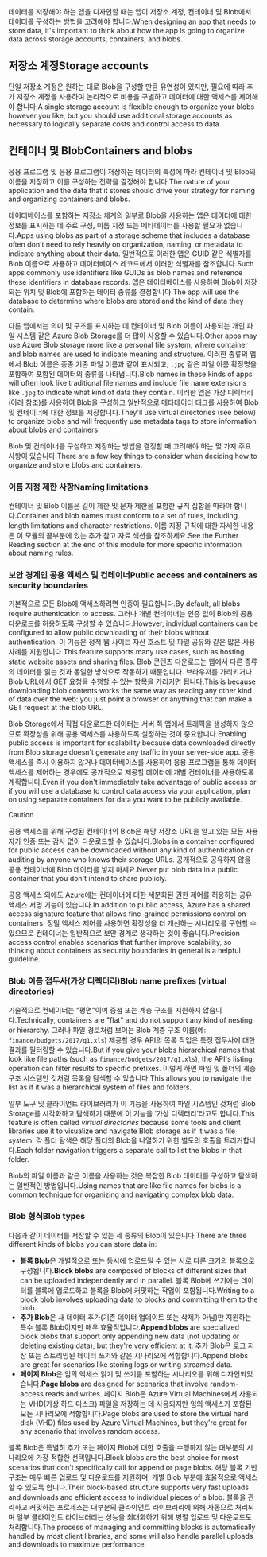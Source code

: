 <span data-ttu-id="886a7-101">데이터를 저장해야 하는 앱을 디자인할 때는 앱이 저장소 계정, 컨테이너 및 Blob에서 데이터를 구성하는 방법을 고려해야 합니다.</span><span class="sxs-lookup"><span data-stu-id="886a7-101">When designing an app that needs to store data, it's important to think about how the app is going to organize data across storage accounts, containers, and blobs.</span></span>

## <a name="storage-accounts"></a><span data-ttu-id="886a7-102">저장소 계정</span><span class="sxs-lookup"><span data-stu-id="886a7-102">Storage accounts</span></span>

<span data-ttu-id="886a7-103">단일 저장소 계정은 원하는 대로 Blob을 구성할 만큼 유연성이 있지만, 필요에 따라 추가 저장소 계정을 사용하여 논리적으로 비용을 구별하고 데이터에 대한 액세스를 제어해야 합니다.</span><span class="sxs-lookup"><span data-stu-id="886a7-103">A single storage account is flexible enough to organize your blobs however you like, but you should use additional storage accounts as necessary to logically separate costs and control access to data.</span></span>

## <a name="containers-and-blobs"></a><span data-ttu-id="886a7-104">컨테이너 및 Blob</span><span class="sxs-lookup"><span data-stu-id="886a7-104">Containers and blobs</span></span>

<span data-ttu-id="886a7-105">응용 프로그램 및 응용 프로그램이 저장하는 데이터의 특성에 따라 컨테이너 및 Blob의 이름을 지정하고 이를 구성하는 전략을 결정해야 합니다.</span><span class="sxs-lookup"><span data-stu-id="886a7-105">The nature of your application and the data that it stores should drive your strategy for naming and organizing containers and blobs.</span></span>

<span data-ttu-id="886a7-106">데이터베이스를 포함하는 저장소 체계의 일부로 Blob을 사용하는 앱은 데이터에 대한 정보를 표시하는 데 주로 구성, 이름 지정 또는 메타데이터를 사용할 필요가 없습니다.</span><span class="sxs-lookup"><span data-stu-id="886a7-106">Apps using blobs as part of a storage scheme that includes a database often don't need to rely heavily on organization, naming, or metadata to indicate anything about their data.</span></span> <span data-ttu-id="886a7-107">일반적으로 이러한 앱은 GUID 같은 식별자를 Blob 이름으로 사용하고 데이터베이스 레코드에서 이러한 식별자를 참조합니다.</span><span class="sxs-lookup"><span data-stu-id="886a7-107">Such apps commonly use identifiers like GUIDs as blob names and reference these identifiers in database records.</span></span> <span data-ttu-id="886a7-108">앱은 데이터베이스를 사용하여 Blob이 저장되는 위치 및 Blob에 포함하는 데이터 종류를 결정합니다.</span><span class="sxs-lookup"><span data-stu-id="886a7-108">The app will use the database to determine where blobs are stored and the kind of data they contain.</span></span>

<span data-ttu-id="886a7-109">다른 앱에서는 의미 및 구조를 표시하는 데 컨테이너 및 Blob 이름이 사용되는 개인 파일 시스템 같은 Azure Blob Storage를 더 많이 사용할 수 있습니다.</span><span class="sxs-lookup"><span data-stu-id="886a7-109">Other apps may use Azure Blob storage more like a personal file system, where container and blob names are used to indicate meaning and structure.</span></span> <span data-ttu-id="886a7-110">이러한 종류의 앱에서 Blob 이름은 종종 기존 파일 이름과 같이 표시되고, `.jpg` 같은 파일 이름 확장명을 포함하여 포함된 데이터의 종류를 나타냅니다.</span><span class="sxs-lookup"><span data-stu-id="886a7-110">Blob names in these kinds of apps will often look like traditional file names and include file name extensions like `.jpg` to indicate what kind of data they contain.</span></span> <span data-ttu-id="886a7-111">이러한 앱은 가상 디렉터리(아래 참조)를 사용하여 Blob을 구성하고 일반적으로 메타데이터 태그를 사용하여 Blob 및 컨테이너에 대한 정보를 저장합니다.</span><span class="sxs-lookup"><span data-stu-id="886a7-111">They'll use virtual directories (see below) to organize blobs and will frequently use metadata tags to store information about blobs and containers.</span></span>

<span data-ttu-id="886a7-112">Blob 및 컨테이너를 구성하고 저장하는 방법을 결정할 때 고려해야 하는 몇 가지 주요 사항이 있습니다.</span><span class="sxs-lookup"><span data-stu-id="886a7-112">There are a few key things to consider when deciding how to organize and store blobs and containers.</span></span>

### <a name="naming-limitations"></a><span data-ttu-id="886a7-113">이름 지정 제한 사항</span><span class="sxs-lookup"><span data-stu-id="886a7-113">Naming limitations</span></span>

<span data-ttu-id="886a7-114">컨테이너 및 Blob 이름은 길이 제한 및 문자 제한을 포함한 규칙 집합을 따라야 합니다.</span><span class="sxs-lookup"><span data-stu-id="886a7-114">Container and blob names must conform to a set of rules, including length limitations and character restrictions.</span></span> <span data-ttu-id="886a7-115">이름 지정 규칙에 대한 자세한 내용은 이 모듈의 끝부분에 있는 추가 참고 자료 섹션을 참조하세요.</span><span class="sxs-lookup"><span data-stu-id="886a7-115">See the Further Reading section at the end of this module for more specific information about naming rules.</span></span>

### <a name="public-access-and-containers-as-security-boundaries"></a><span data-ttu-id="886a7-116">보안 경계인 공용 액세스 및 컨테이너</span><span class="sxs-lookup"><span data-stu-id="886a7-116">Public access and containers as security boundaries</span></span>

<span data-ttu-id="886a7-117">기본적으로 모든 Blob에 액세스하려면 인증이 필요합니다.</span><span class="sxs-lookup"><span data-stu-id="886a7-117">By default, all blobs require authentication to access.</span></span> <span data-ttu-id="886a7-118">그러나 개별 컨테이너는 인증 없이 Blob의 공용 다운로드를 허용하도록 구성할 수 있습니다.</span><span class="sxs-lookup"><span data-stu-id="886a7-118">However, individual containers can be configured to allow public downloading of their blobs without authentication.</span></span> <span data-ttu-id="886a7-119">이 기능은 정적 웹 사이트 자산 호스트 및 파일 공유와 같은 많은 사용 사례를 지원합니다.</span><span class="sxs-lookup"><span data-stu-id="886a7-119">This feature supports many use cases, such as hosting static website assets and sharing files.</span></span> <span data-ttu-id="886a7-120">Blob 콘텐츠 다운로드는 웹에서 다른 종류의 데이터를 읽는 것과 동일한 방식으로 작동하기 때문입니다. 브라우저를 가리키거나 Blob URL에서 GET 요청을 수행할 수 있는 항목을 가리키면 됩니다.</span><span class="sxs-lookup"><span data-stu-id="886a7-120">This is because downloading blob contents works the same way as reading any other kind of data over the web: you just point a browser or anything that can make a GET request at the blob URL.</span></span>

<span data-ttu-id="886a7-121">Blob Storage에서 직접 다운로드한 데이터는 서버 쪽 앱에서 트래픽을 생성하지 않으므로 확장성을 위해 공용 액세스를 사용하도록 설정하는 것이 중요합니다.</span><span class="sxs-lookup"><span data-stu-id="886a7-121">Enabling public access is important for scalability because data downloaded directly from Blob storage doesn't generate any traffic in your server-side app.</span></span> <span data-ttu-id="886a7-122">공용 액세스를 즉시 이용하지 않거나 데이터베이스를 사용하여 응용 프로그램을 통해 데이터 액세스를 제어하는 경우에도 공개적으로 제공할 데이터에 개별 컨테이너를 사용하도록 계획합니다.</span><span class="sxs-lookup"><span data-stu-id="886a7-122">Even if you don't immediately take advantage of public access or if you will use a database to control data access via your application, plan on using separate containers for data you want to be publicly available.</span></span>

> [!CAUTION]
> <span data-ttu-id="886a7-123">공용 액세스를 위해 구성된 컨테이너의 Blob은 해당 저장소 URL을 알고 있는 모든 사용자가 인증 또는 감사 없이 다운로드할 수 있습니다.</span><span class="sxs-lookup"><span data-stu-id="886a7-123">Blobs in a container configured for public access can be downloaded without any kind of authentication or auditing by anyone who knows their storage URLs.</span></span> <span data-ttu-id="886a7-124">공개적으로 공유하지 않을 공용 컨테이너에 Blob 데이터를 넣지 마세요.</span><span class="sxs-lookup"><span data-stu-id="886a7-124">Never put blob data in a public container that you don't intend to share publicly.</span></span>

<span data-ttu-id="886a7-125">공용 액세스 외에도 Azure에는 컨테이너에 대한 세분화된 권한 제어를 허용하는 공유 액세스 서명 기능이 있습니다.</span><span class="sxs-lookup"><span data-stu-id="886a7-125">In addition to public access, Azure has a shared access signature feature that allows fine-grained permissions control on containers.</span></span> <span data-ttu-id="886a7-126">정밀 액세스 제어를 사용하면 확장성을 더 개선하는 시나리오를 구현할 수 있으므로 컨테이너는 일반적으로 보안 경계로 생각하는 것이 좋습니다.</span><span class="sxs-lookup"><span data-stu-id="886a7-126">Precision access control enables scenarios that further improve scalability, so thinking about containers as security boundaries in general is a helpful guideline.</span></span>

### <a name="blob-name-prefixes-virtual-directories"></a><span data-ttu-id="886a7-127">Blob 이름 접두사(가상 디렉터리)</span><span class="sxs-lookup"><span data-stu-id="886a7-127">Blob name prefixes (virtual directories)</span></span>

<span data-ttu-id="886a7-128">기술적으로 컨테이너는 “평면”이며 중첩 또는 계층 구조를 지원하지 않습니다.</span><span class="sxs-lookup"><span data-stu-id="886a7-128">Technically, containers are "flat" and do not support any kind of nesting or hierarchy.</span></span> <span data-ttu-id="886a7-129">그러나 파일 경로처럼 보이는 Blob 계층 구조 이름(예: `finance/budgets/2017/q1.xls`) 제공할 경우 API의 목록 작업은 특정 접두사에 대한 결과를 필터링할 수 있습니다.</span><span class="sxs-lookup"><span data-stu-id="886a7-129">But if you give your blobs hierarchical names that look like file paths (such as `finance/budgets/2017/q1.xls`), the API's listing operation can filter results to specific prefixes.</span></span> <span data-ttu-id="886a7-130">이렇게 하면 파일 및 폴더의 계층 구조 시스템인 것처럼 목록을 탐색할 수 있습니다.</span><span class="sxs-lookup"><span data-stu-id="886a7-130">This allows you to navigate the list as if it was a hierarchical system of files and folders.</span></span>

<span data-ttu-id="886a7-131">일부 도구 및 클라이언트 라이브러리가 이 기능을 사용하여 파일 시스템인 것처럼 Blob Storage를 시각화하고 탐색하기 때문에 이 기능을 ‘가상 디렉터리’라고도 합니다.</span><span class="sxs-lookup"><span data-stu-id="886a7-131">This feature is often called *virtual directories* because some tools and client libraries use it to visualize and navigate Blob storage as if it was a file system.</span></span> <span data-ttu-id="886a7-132">각 폴더 탐색은 해당 폴더의 Blob을 나열하기 위한 별도의 호출을 트리거합니다.</span><span class="sxs-lookup"><span data-stu-id="886a7-132">Each folder navigation triggers a separate call to list the blobs in that folder.</span></span>

<span data-ttu-id="886a7-133">Blob의 파일 이름과 같은 이름을 사용하는 것은 복잡한 Blob 데이터를 구성하고 탐색하는 일반적인 방법입니다.</span><span class="sxs-lookup"><span data-stu-id="886a7-133">Using names that are like file names for blobs is a common technique for organizing and navigating complex blob data.</span></span>

### <a name="blob-types"></a><span data-ttu-id="886a7-134">Blob 형식</span><span class="sxs-lookup"><span data-stu-id="886a7-134">Blob types</span></span>

<span data-ttu-id="886a7-135">다음과 같이 데이터를 저장할 수 있는 세 종류의 Blob이 있습니다.</span><span class="sxs-lookup"><span data-stu-id="886a7-135">There are three different kinds of blobs you can store data in:</span></span>

- <span data-ttu-id="886a7-136">**블록 Blob**은 개별적으로 또는 동시에 업로드될 수 있는 서로 다른 크기의 블록으로 구성됩니다.</span><span class="sxs-lookup"><span data-stu-id="886a7-136">**Block blobs** are composed of blocks of different sizes that can be uploaded independently and in parallel.</span></span> <span data-ttu-id="886a7-137">블록 Blob에 쓰기에는 데이터를 블록에 업로드하고 블록을 Blob에 커밋하는 작업이 포함됩니다.</span><span class="sxs-lookup"><span data-stu-id="886a7-137">Writing to a block blob involves uploading data to blocks and committing them to the blob.</span></span>
- <span data-ttu-id="886a7-138">**추가 Blob**은 새 데이터 추가(기존 데이터 업데이트 또는 삭제가 아님)만 지원하는 특수 블록 Blob이지만 매우 효율적입니다.</span><span class="sxs-lookup"><span data-stu-id="886a7-138">**Append blobs** are specialized block blobs that support only appending new data (not updating or deleting existing data), but they're very efficient at it.</span></span> <span data-ttu-id="886a7-139">추가 Blob은 로그 저장 또는 스트리밍된 데이터 쓰기와 같은 시나리오에 적합합니다.</span><span class="sxs-lookup"><span data-stu-id="886a7-139">Append blobs are great for scenarios like storing logs or writing streamed data.</span></span>
- <span data-ttu-id="886a7-140">**페이지 Blob**은 임의 액세스 읽기 및 쓰기를 포함하는 시나리오를 위해 디자인되었습니다.</span><span class="sxs-lookup"><span data-stu-id="886a7-140">**Page blobs** are designed for scenarios that involve random-access reads and writes.</span></span> <span data-ttu-id="886a7-141">페이지 Blob은 Azure Virtual Machines에서 사용되는 VHD(가상 하드 디스크) 파일을 저장하는 데 사용되지만 임의 액세스가 포함된 모든 시나리오에 적합합니다.</span><span class="sxs-lookup"><span data-stu-id="886a7-141">Page blobs are used to store the virtual hard disk (VHD) files used by Azure Virtual Machines, but they're great for any scenario that involves random access.</span></span>

<span data-ttu-id="886a7-142">블록 Blob은 특별히 추가 또는 페이지 Blob에 대한 호출을 수행하지 않는 대부분의 시나리오에 가장 적합한 선택입니다.</span><span class="sxs-lookup"><span data-stu-id="886a7-142">Block blobs are the best choice for most scenarios that don't specifically call for append or page blobs.</span></span> <span data-ttu-id="886a7-143">해당 블록 기반 구조는 매우 빠른 업로드 및 다운로드를 지원하며, 개별 Blob 부분에 효율적으로 액세스할 수 있도록 합니다.</span><span class="sxs-lookup"><span data-stu-id="886a7-143">Their block-based structure supports very fast uploads and downloads and efficient access to individual pieces of a blob.</span></span> <span data-ttu-id="886a7-144">블록을 관리하고 커밋하는 프로세스는 대부분의 클라이언트 라이브러리에 의해 자동으로 처리되며 일부 클라이언트 라이브러리는 성능을 최대화하기 위해 병렬 업로드 및 다운로드도 처리합니다.</span><span class="sxs-lookup"><span data-stu-id="886a7-144">The process of managing and committing blocks is automatically handled by most client libraries, and some will also handle parallel uploads and downloads to maximize performance.</span></span>